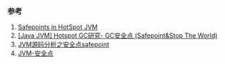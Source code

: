 ﻿



### 参考

1. [Safepoints in HotSpot JVM](http://blog.ragozin.info/2012/10/safepoints-in-hotspot-jvm.html)
2. [[Java JVM] Hotspot GC研究- GC安全点 (Safepoint&Stop The World)](https://blog.csdn.net/lqp276/article/details/52249438)
3. [JVM源码分析之安全点safepoint](https://www.jianshu.com/p/c79c5e02ebe6)
4. [JVM-安全点](https://www.jianshu.com/p/228fed39369f)